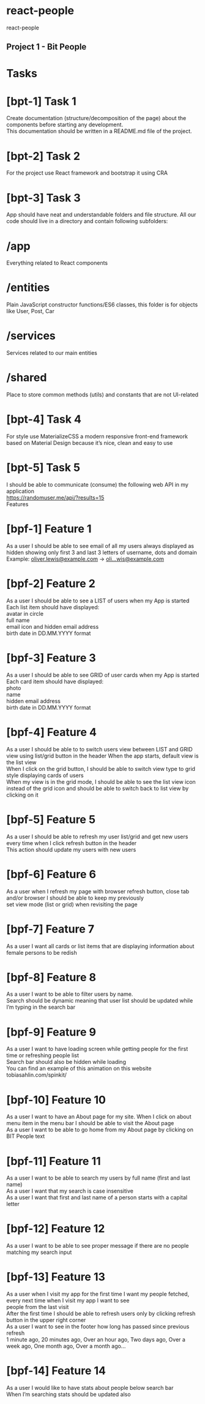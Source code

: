 # react-people
react-people


## Project 1 - Bit People<br>

# Tasks<br>

# [bpt-1] Task 1<br>
Create documentation (structure/decomposition of the page) about the components before starting any development.<br> This documentation should be written in a README.md file of the project.<br>

# [bpt-2] Task 2<br>
For the project use React framework and bootstrap it using CRA<br>

# [bpt-3] Task 3<br>
App should have neat and understandable folders and file structure. All our code should live in a directory and contain following subfolders:<br>

# /app<br>
Everything related to React components <br>

# /entities<br>
Plain JavaScript constructor functions/ES6 classes, this folder is for objects like User, Post, Car<br>

# /services<br>
Services related to our main entities<br>

# /shared<br>
Place to store common methods (utils) and constants that are not UI-related<br>

# [bpt-4] Task 4<br>
For style use MaterializeCSS a modern responsive front-end framework based on Material Design because it’s nice, clean and easy to use<br>

# [bpt-5] Task 5<br>
I should be able to communicate (consume) the following web API in my application <br>
https://randomuser.me/api/?results=15<br>
Features<br>

# [bpf-1] Feature 1<br>
As a user I should be able to see email of all my users always displayed as hidden showing only first 3 and last 3 letters of username, dots and domain<br>
Example: oliver.lewis@example.com -> oli...wis@example.com<br>

# [bpf-2] Feature 2 <br>
As a user I should be able to see a LIST of users when my App is started<br>
Each list item should have displayed:<br>
avatar in circle<br>
full name<br>
email icon and hidden email address<br>
birth date in DD.MM.YYYY format<br>

# [bpf-3] Feature 3<br>
As a user I should be able to see GRID of user cards when my App is started<br>
Each card item should have displayed:<br>
photo<br>
name<br>
hidden email address<br>
birth date in DD.MM.YYYY format<br>

# [bpf-4] Feature 4<br>
As a user I should be able to to switch users view between LIST and GRID view using list/grid button in the header
When the app starts, default view is the list view<br>
When I click on the grid button, I should be able to switch view type to grid style displaying cards of users<br>
When my view is in the grid mode, I should be able to see the list view icon instead of the grid icon and should be able to switch back to list view by clicking on it<br>

# [bpf-5] Feature 5<br>
As a user I should be able to refresh my user list/grid and get new users every time when I click refresh button in the header<br>
This action should update my users with new users<br>

# [bpf-6] Feature 6<br>
As a user when I refresh my page with browser refresh button, close tab and/or browser I should be able to keep my previously<br> set view mode (list or grid) when revisiting the page<br>

# [bpf-7] Feature 7<br>
As a user I want all cards or list items that are displaying information about female persons to be redish<br>

# [bpf-8] Feature 8<br>
As a user I want to be able to filter users by name.<br>
Search should be dynamic meaning that user list should be updated while I’m typing in the search bar<br>

# [bpf-9] Feature 9<br>
As a user I want to have loading screen while getting people for the first time or refreshing people list<br>
Search bar should also be hidden while loading <br>
You can find an example of this animation on this website tobiasahlin.com/spinkit/<br>

# [bpf-10] Feature 10<br>
As a user I want to have an About page for my site. When I click on about menu item in the menu bar I should be able to visit the About page<br>
As a user I want to be able to go home from my About page by clicking on BIT People text<br>

# [bpf-11] Feature 11<br>
As a user I want to be able to search my users by full name (first and last name)<br>
As a  user I want that my search is case insensitive<br>
As a user I want that first and last name of a person starts with a capital letter <br>

# [bpf-12] Feature 12<br>
As a user I want to be able to see proper message if there are no people matching my search input<br>

# [bpf-13] Feature 13<br>
As a user when I visit my app for the first time I want my people fetched, every next time when I visit my app I want to see<br> people from the last visit<br>
After the first time I should be able to refresh users only by clicking refresh button in the upper right corner<br>
As a user I want to see in the footer how long has passed since previous refresh<br>
1 minute ago, 20 minutes ago, Over an hour ago,  Two days ago, Over a week ago, One month ago, Over a month ago...<br>

# [bpf-14] Feature 14<br>
As a user I would like to have stats about people below search bar<br>
When I’m searching stats should be updated also<br>

